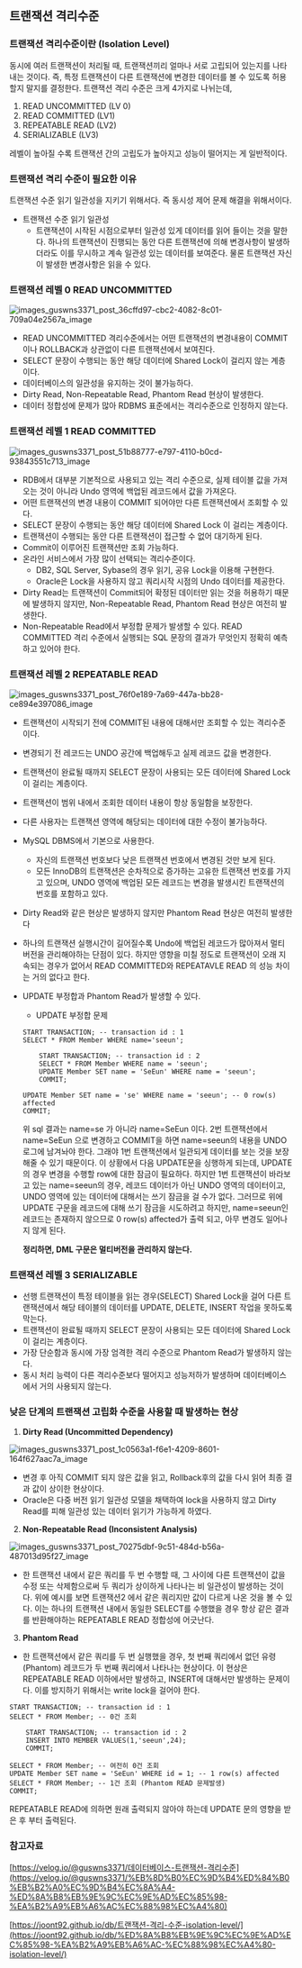 ## 트랜잭션 격리수준

### 트랜잭션 격리수준이란 (Isolation Level)


동시에 여러 트랜잭션이 처리될 때, 트랜잭션끼리 얼마나 서로 고립되어 있는지를 나타내는 것이다. 즉, 특정 트랜잭션이 다른 트랜잭션에 변경한 데이터를 볼 수 있도록 허용할지 말지를 결정한다.  트랜잭션 격리 수준은 크게 4가지로 나뉘는데,

1. READ UNCOMMITTED (LV 0)
2. READ COMMITTED (LV1)
3. REPEATABLE READ (LV2)
4. SERIALIZABLE (LV3)

레벨이 높아질 수록 트랜잭션 간의 고립도가 높아지고 성능이 떨어지는 게 일반적이다. 

### 트랜잭션 격리 수준이 필요한 이유


트랜잭션 수준 읽기 일관성을 지키기 위해서다. 즉 동시성 제어 문제 해결을 위해서이다. 

- 트랜잭션 수준 읽기 일관성
    - 트랜잭션이 시작된 시점으로부터 일관성 있게 데이터를 읽어 들이는 것을 말한다. 하나의 트랜잭션이 진행되는 동안 다른 트랜잭션에 의해 변경사항이 발생하더라도 이를 무시하고 계속 일관성 있는 데이터를 보여준다. 물론 트랜잭션 자신이 발생한 변경사항은 읽을 수 있다.

### 트랜잭션 레벨 0 READ UNCOMMITTED


![images_guswns3371_post_36cffd97-cbc2-4082-8c01-709a04e2567a_image](https://user-images.githubusercontent.com/78543382/220281842-ea24d8dc-2aac-4286-b0e9-bf26537cb46e.png)

- READ UNCOMMITTED 격리수준에서는 어떤 트랜잭션의 변경내용이 COMMIT이나 ROLLBACK과 상관없이 다른 트랜잭션에서 보여진다.
- SELECT 문장이 수행되는 동안 해당 데이터에 Shared Lock이 걸리지 않는 계층이다.
- 데이터베이스의 일관성을 유지하는 것이 불가능하다.
- Dirty Read, Non-Repeatable Read, Phantom Read 현상이 발생한다.
- 데이터 정합성에 문제가 많아 RDBMS 표준에서는 격리수준으로 인정하지 않는다.

### 트랜잭션 레벨 1 READ COMMITTED

![images_guswns3371_post_51b88777-e797-4110-b0cd-93843551c713_image](https://user-images.githubusercontent.com/78543382/220281965-cf008640-031f-4d5e-a77e-c7c5baa8d45c.png)


- RDB에서 대부분 기본적으로 사용되고 있는 격리 수준으로, 실제 테이블 값을 가져오는 것이 아니라 Undo 영역에 백업된 레코드에서 값을 가져온다.
- 어떤 트랜잭션의 변경 내용이 COMMIT 되어야만 다른 트랜잭션에서 조회할 수 있다.
- SELECT 문장이 수행되는 동안 해당 데이터에 Shared Lock 이 걸리는 계층이다.
- 트랜잭션이 수행되는 동안 다른 트랜잭션이 접근할 수 없어 대기하게 된다.
- Commit이 이루어진 트랜잭션만 조회 가능하다.
- 온라인 서비스에서 가장 많이 선택되는 격리수준이다.
    - DB2, SQL Server, Sybase의 경우 읽기, 공유 Lock을 이용해 구현한다.
    - Oracle은 Lock을 사용하지 않고 쿼리시작 시점의 Undo 데이터를 제공한다.
- Dirty Read는 트랜잭션이 Commit되어 확정된 데이터만 읽는 것을 허용하기 때문에 발생하지 않지만,  Non-Repeatable Read, Phantom Read 현상은 여전히 발생한다.
- Non-Repeatable Read에서 부정합 문제가 발생할 수 있다. READ COMMITTED 격리 수준에서 실행되는 SQL 문장의 결과가 무엇인지 정확히 예측하고 있어야 한다.

### 트랜잭션 레벨 2 REPEATABLE READ


![images_guswns3371_post_76f0e189-7a69-447a-bb28-ce894e397086_image](https://user-images.githubusercontent.com/78543382/220282042-bbac241a-75bb-4924-9010-8d349e4d22db.png)

- 트랜잭션이 시작되기 전에 COMMIT된 내용에 대해서만 조회할 수 있는 격리수준이다.
- 변경되기 전 레코드는 UNDO 공간에 백업해두고 실제 레코드 값을 변경한다.
- 트랜잭션이 완료될 때까지 SELECT 문장이 사용되는 모든 데이터에 Shared Lock이 걸리는 계층이다.
- 트랜잭션이 범위 내에서 조회한 데이터 내용이 항상 동일함을 보장한다.
- 다른 사용자는 트랜잭션 영역에 해당되는 데이터에 대한 수정이 불가능하다.
- MySQL DBMS에서 기본으로 사용한다.
    - 자신의 트랜잭션 번호보다 낮은 트랜잭션 번호에서 변경된 것만 보게 된다.
    - 모든 InnoDB의 트랜잭션은 순차적으로 증가하는 고유한 트랜잭션 번호를 가지고 있으며, UNDO 영역에 백업된 모든 레코드는 변경을 발생시킨 트랜잭션의 번호를 포함하고 있다.
- Dirty Read와 같은 현상은 발생하지 않지만 Phantom Read 현상은 여전히 발생한다
- 하나의 트랜잭션 실행시간이 길어질수록 Undo에 백업된 레코드가 많아져서 멀티 버전을 관리해야하는 단점이 있다. 하지만 영향을 미칠 정도로 트랜잭션이 오래 지속되는 경우가 없어서 READ COMMITTED와 REPEATAVLE READ 의 성능 차이는 거의 없다고 한다.
- UPDATE 부정합과 Phantom Read가 발생할 수 있다.
    - UPDATE 부정합 문제
    
    ```
    START TRANSACTION; -- transaction id : 1
    SELECT * FROM Member WHERE name='seeun';
    
        START TRANSACTION; -- transaction id : 2
        SELECT * FROM Member WHERE name = 'seeun';
        UPDATE Member SET name = 'SeEun' WHERE name = 'seeun';
        COMMIT;
    
    UPDATE Member SET name = 'se' WHERE name = 'seeun'; -- 0 row(s) affected
    COMMIT;
    ```
    
    위 sql 결과는 name=se 가 아니라 name=SeEun 이다. 2번 트랜잭션에서 name=SeEun 으로 변경하고 COMMIT을 하면 name=seeun의 내용을 UNDO 로그에 남겨놔야 한다. 그래야 1번 트랜잭션에서 일관되게 데이터를 보는 것을 보장해줄 수 있기 때문이다. 이 상황에서 다음 UPDATE문을 싱행하게 되는데, UPDATE의 경우 변경을 수행할 row에 대한 잠금이 필요하다. 하지만 1번 트랜잭션이 바라보고 있는 name=seeun의 경우, 레코드 데이터가 아닌 UNDO 영역의 데이터이고, UNDO 영역에 있는 데이터에 대해서는 쓰기 잠금을 걸 수가 없다. 그러므로 위에 UPDATE 구문을 레코드에 대해 쓰기 잠금을 시도하려고 하지만, name=seeun인 레코드는 존재하지 않으므로 0 row(s) affected가 출력 되고, 아무 변경도 일어나지 않게 된다. 
    
    **정리하면, DML 구문은 멀티버전을 관리하지 않는다.** 
    

### 트랜잭션 레벨 3 SERIALIZABLE


- 선행 트랜잭션이 특정 테이블을 읽는 경우(SELECT) Shared Lock을 걸어 다른 트랜잭션에서 해당 테이블의 데이터를 UPDATE, DELETE, INSERT 작업을 못하도록 막는다.
- 트랜잭션이 완료될 때까지 SELECT 문장이 사용되는 모든 데이터에 Shared Lock이 걸리는 계층이다.
- 가장 단순함과 동시에 가장 엄격한 격리 수준으로 Phantom Read가 발생하지 않는다.
- 동시 처리 능력이 다른 격리수준보다 떨어지고 성능저하가 발생하며 데이터베이스에서 거의 사용되지 않는다.

### 낮은 단계의 트랜잭션 고립화 수준을 사용할 때 발생하는 현상


1. **Dirty Read (Uncommitted Dependency)**

![images_guswns3371_post_1c0563a1-f6e1-4209-8601-164f627aac7a_image](https://user-images.githubusercontent.com/78543382/220282167-28651f94-09a2-41f8-aaf7-59b11a14d04d.png)
- 변경 후 아직 COMMIT 되지 않은 값을 읽고, Rollback후의 값을 다시 읽어 최종 결과 값이 상이한 현상이다.
- Oracle은 다중 버전 읽기 일관성 모델을 채택하여 lock을 사용하지 않고 Dirty Read를 피해 일관성 있는 데이터 읽기가 가능하게 하였다.
2. **Non-Repeatable Read (Inconsistent Analysis)**

![images_guswns3371_post_70275dbf-9c51-484d-b56a-487013d95f27_image](https://user-images.githubusercontent.com/78543382/220282225-ffbc9ded-8638-43b0-84e3-985f6335c8fe.png)


- 한 트랜잭션 내에서 같은 쿼리를 두 번 수행할 때, 그 사이에 다른 트랜잭션이 값을 수정 또는 삭제함으로써 두 쿼리가 상이하게 나타나는 비 일관성이 발생하는 것이다. 위에 예시를 보면 트랜잭션2 에서 같은 쿼리지만 값이 다르게 나온 것을 볼 수 있다. 이는 하나의 트랜잭션 내에서 동일한 SELECT를 수행했을 경우 항상 같은 결과를 반환해야하는  REPEATABLE READ 정합성에 어긋난다.
3. **Phantom Read**
- 한 트랜잭션에서 같은 쿼리를 두 번 실행했을 경우, 첫 번째 쿼리에서 없던 유령 (Phantom) 레코드가 두 번째 쿼리에서 나타나는 현상이다. 이 현상은 REPEATABLE READ 이하에서만 발생하고, INSERT에 대해서만 발생하는 문제이다. 이를 방지하기 위해서는 write lock을 걸어야 한다.

```
START TRANSACTION; -- transaction id : 1
SELECT * FROM Member; -- 0건 조회

    START TRANSACTION; -- transaction id : 2
    INSERT INTO MEMBER VALUES(1,'seeun',24); 
    COMMIT;

SELECT * FROM Member; -- 여전히 0건 조회
UPDATE Member SET name = 'SeEun' WHERE id = 1; -- 1 row(s) affected
SELECT * FROM Member; -- 1건 조회 (Phantom READ 문제발생)
COMMIT;
```

REPEATABLE READ에 의하면 원래 출력되지 않아야 하는데 UPDATE 문의 영향을 받은 후 부터 출력된다. 

### 참고자료


[https://velog.io/@guswns3371/데이터베이스-트랜잭션-격리수준](https://velog.io/@guswns3371/%EB%8D%B0%EC%9D%B4%ED%84%B0%EB%B2%A0%EC%9D%B4%EC%8A%A4-%ED%8A%B8%EB%9E%9C%EC%9E%AD%EC%85%98-%EA%B2%A9%EB%A6%AC%EC%88%98%EC%A4%80) 

[https://joont92.github.io/db/트랜잭션-격리-수준-isolation-level/](https://joont92.github.io/db/%ED%8A%B8%EB%9E%9C%EC%9E%AD%EC%85%98-%EA%B2%A9%EB%A6%AC-%EC%88%98%EC%A4%80-isolation-level/)